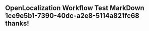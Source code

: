 <properties
ms.topic="hero-topic"
ms.test1="hero-topic"
ms.test2="test"/>

## OpenLocalization Workflow Test MarkDown 1ce9e5b1-7390-40dc-a2e8-5114a821fc68 thanks!
